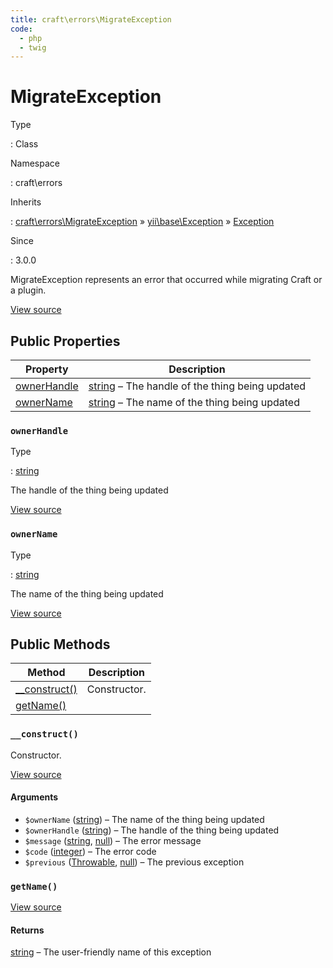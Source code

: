```yaml
---
title: craft\errors\MigrateException
code:
  - php
  - twig
---
```


# MigrateException

Type

:   Class

Namespace

:   craft\errors

Inherits

:   [craft\errors\MigrateException](craft-errors-migrateexception.md) &raquo;
[yii\base\Exception](https://www.yiiframework.com/doc/api/2.0/yii-base-exception) &raquo;
[Exception](http://php.net/class.exception)

Since

:   3.0.0



MigrateException represents an error that occurred while migrating Craft or a plugin.





[View source](https://github.com/craftcms/cms/blob/master/src/errors/MigrateException.php)


## Public Properties

| Property                                                    | Description
| ----------------------------------------------------------- | --------------------------------------------------------------------------------------
| [ownerHandle](craft-errors-migrateexception.md#ownerhandle) | [string](http://php.net/language.types.string) – The handle of the thing being updated
| [ownerName](craft-errors-migrateexception.md#ownername)     | [string](http://php.net/language.types.string) – The name of the thing being updated

### `ownerHandle`



Type

:   [string](http://php.net/language.types.string)



The handle of the thing being updated



[View source](https://github.com/craftcms/cms/blob/master/src/errors/MigrateException.php#L28)



### `ownerName`



Type

:   [string](http://php.net/language.types.string)



The name of the thing being updated



[View source](https://github.com/craftcms/cms/blob/master/src/errors/MigrateException.php#L23)







## Public Methods

| Method                                                             | Description
| ------------------------------------------------------------------ | ------------
| [__construct()](craft-errors-migrateexception.md#method-construct) | Constructor.
| [getName()](craft-errors-migrateexception.md#method-getname)       |

### `__construct()`





Constructor.




[View source](https://github.com/craftcms/cms/blob/master/src/errors/MigrateException.php#L39-L49)


#### Arguments

- `$ownerName` ([string](http://php.net/language.types.string)) – The name of the thing being updated
- `$ownerHandle` ([string](http://php.net/language.types.string)) – The handle of the thing being updated
- `$message` ([string](http://php.net/language.types.string), [null](http://php.net/language.types.null)) – The error message
- `$code` ([integer](http://php.net/language.types.integer)) – The error code
- `$previous` ([Throwable](http://php.net/class.throwable), [null](http://php.net/language.types.null)) – The previous exception




### `getName()`










[View source](https://github.com/craftcms/cms/blob/master/src/errors/MigrateException.php#L54-L57)



#### Returns

[string](http://php.net/language.types.string) – The user-friendly name of this exception










